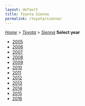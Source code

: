 ```yaml
---
layout: default
title: Toyota Sienna
permalink: /toyota/sienna/
---
```

[*Home*](/) > [*Toyota*](/toyota/) > [*Sienna*](/toyota/sienna/)
**Select year**
- [2005](/toyota/sienna/2005/)
- [2006](/toyota/sienna/2006/)
- [2007](/toyota/sienna/2007/)
- [2008](/toyota/sienna/2008/)
- [2009](/toyota/sienna/2009/)
- [2010](/toyota/sienna/2010/)
- [2011](/toyota/sienna/2011/)
- [2012](/toyota/sienna/2012/)
- [2013](/toyota/sienna/2013/)
- [2014](/toyota/sienna/2014/)
- [2015](/toyota/sienna/2015/)
- [2016](/toyota/sienna/2016/)